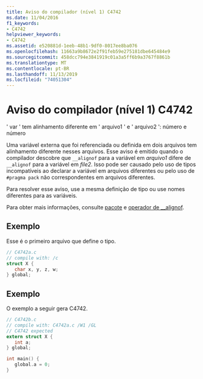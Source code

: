 ```yaml
---
title: Aviso do compilador (nível 1) C4742
ms.date: 11/04/2016
f1_keywords:
- C4742
helpviewer_keywords:
- C4742
ms.assetid: e520881d-1eeb-48b1-9df0-8017ee8ba076
ms.openlocfilehash: 11663a9b8672e2f91feb59e275181dbe645484e9
ms.sourcegitcommit: 458dcc794e3841919c01a3a5ff6b9a3767f8861b
ms.translationtype: MT
ms.contentlocale: pt-BR
ms.lasthandoff: 11/13/2019
ms.locfileid: "74051304"
---
```

# <a name="compiler-warning-level-1-c4742"></a>Aviso do compilador (nível 1) C4742

' var ' tem alinhamento diferente em ' arquivo1 ' e ' arquivo2 ': número e número

Uma variável externa que foi referenciada ou definida em dois arquivos tem alinhamento diferente nesses arquivos. Esse aviso é emitido quando o compilador descobre que `__alignof` para a variável em *arquivo1* difere de `__alignof` para a variável em *file2*. Isso pode ser causado pelo uso de tipos incompatíveis ao declarar a variável em arquivos diferentes ou pelo uso de `#pragma pack` não correspondentes em arquivos diferentes.

Para resolver esse aviso, use a mesma definição de tipo ou use nomes diferentes para as variáveis.

Para obter mais informações, consulte [pacote](../../preprocessor/pack.md) e [operador de __alignof](../../cpp/alignof-operator.md).

## <a name="example"></a>Exemplo

Esse é o primeiro arquivo que define o tipo.

```c
// C4742a.c
// compile with: /c
struct X {
   char x, y, z, w;
} global;
```

## <a name="example"></a>Exemplo

O exemplo a seguir gera C4742.

```c
// C4742b.c
// compile with: C4742a.c /W1 /GL
// C4742 expected
extern struct X {
   int a;
} global;

int main() {
   global.a = 0;
}
```